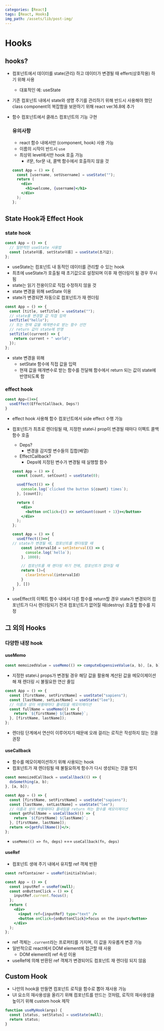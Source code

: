 ```yaml
---
categories: [React]
tags: [React, Hooks]
img_path: /assets/lib/post-img/
---
```


# Hooks

## hooks?

- 컴포넌트에서 데이터를 state(관리) 하고 데이터가 변경될 때 effert(상호작용) 하기 위해 사용
  - 대표적인 예: useState
- 기존 컴포넌트 내에서 state와 생명 주기를 관리하기 위해 반드시 사용해야 했던 class component의 복잡함을 보완하기 위해 react ver.16.8에 추가
- 함수 컴포넌트에서 클래스 컴포넌트의 기능 구현

  ### 유의사항

  - react 함수 내에서만 (component, hook) 사용 가능
  - 이름의 시작이 반드시 `use`
  - 최상위 level에서만 hook 호출 가능
    - if문, for문 내, 콜백 함수에서 호출하지 않을 것

  ```jsx
  const App = () => {
    const [username, setUsername] = useState("");
    return (
      <div>
        <h1>welcome, {username}</h1>
      </div>
    );
  };
  ```

## State Hook과 Effect Hook

### state hook

```jsx
const App = () => {
  // 일반적인 useState 사용법
  const [state이름, setState이름] = useState(초기값);
};
```

- useState는 컴포넌트 내 동적인 데이터를 관리할 수 있는 hook
- 최초에 useState가 호출될 때 초기값으로 설정되며 이후 재 렌더링이 될 경우 무시됨
- state는 읽기 전용이므로 직접 수정하지 않을 것
- state 변경을 위해 setState 이용
- state가 변경되면 자동으로 컴포넌트가 재 렌더링

```jsx
const App = () => {
  const [title, setTitle] = useState("");
  // state를 변경할 값 직접 입력
  setTitle("hello");
  // 또는 현재 값을 매개변수로 받는 함수 선언
  // return 값이 state에 반영
  setTitle((current) => {
    return current + " world";
  });
};
```

- state 변경을 위해
  - setState 함수에 직접 값을 입력
  - 현재 값을 매개변수로 받는 함수를 전달해 함수에서 return 되는 값이 state에 반영되도록 함

### effect hook

```jsx
const App=()=>{
  useEffect(EffectCallback, Deps?)
}
```

- effect hook 사용해 함수 컴포넌트에서 side effect 수행 가능
- 컴포넌트가 최초로 렌더링될 때, 지정한 state나 prop이 변경될 때마다 이펙트 콜백 함수 호출

  - Deps?
    - 변경을 감지할 변수들의 집합(배열)
  - EffectCallback?
    - Deps에 지정된 변수가 변경될 때 실행할 함수

  ```jsx
  const App = () => {
    const [count, setCount] = useState(0);

    useEffect(() => {
      console.log(`clicked the button ${count} times`);
    }, [count]);

    return (
      <div>
        <button onClick={() => setCount(count + 1)}></button>
      </div>
    );
  };
  ```

  ```jsx
  const App = () => {
    useEffect(()=>{
  // state가 변경될 때, 컴포넌트를 렌더링할 때
      const intervalId = setInterval(() => {
        console.log(`hello`);
      }, 1000);

      // 컴포넌트를 재 렌더링 하기 전에, 컴포넌트가 없어질 때
      return ()={
        clearInterval(intervalId)
      }
    }, [])
  }
  ```

- useEffect의 이펙트 함수 내에서 다른 함수를 return할 경우 state가 변경되어 컴포넌트가 다시 렌더링되기 전과 컴포넌트가 없어질 때(destroy) 호출할 함수를 지정

## 그 외의 Hooks

### 다양한 내장 hook

#### useMemo

```jsx
const memoizedValue = useMemo(() => computeExpensiveValue(a, b), [a, b]);
```

- 지정한 state나 props가 변경될 경우 해당 값을 활용해 계산된 값을 메모이제이션해 재 렌더링 시 불필요한 연산 줄임

```jsx
const App = () => {
  const [firstName, setFirstName] = useState("sapiens");
  const [lastName, setLastName] = useState("lee");
  // 이름과 성이 바뀔때마다 풀네임을 메모이제이션
  const fullName = useMemo(() => {
    return `${firstName} ${lastName}`;
  }, [firstName, lastName]);
};
```

- 렌더링 단계에서 연산이 이루어지기 때문에 오래 걸리는 로직은 작성하지 않는 것을 권장

#### useCallback

- 함수를 메모이제이션하기 위해 사용되는 hook
- 컴포넌트가 재 렌더링될 때 불필요하게 함수가 다시 생성되는 것을 방지

```jsx
const memoizedCallback = useCallback(() => {
  doSomething(a, b);
}, [a, b]);
```

```jsx
const App = () => {
  const [firstName, setFirstName] = useState("sapiens");
  const [lastName, setLastName] = useState("lee");
  // 이름과 성이 바뀔때마다 풀네임을 return 하는 함수를 메모이제이션
  const getFullName = useCallback(() => {
    return `${firstName} ${lastName}`;
  }, [firstName, lastName]);
  return <>{getFullName()}</>;
};
```

- `useMemo(() => fn, deps)` === `useCallback(fn, deps)`

#### useRef

- 컴포넌트 생애 주기 내에서 유지할 ref 객체 반환

```jsx
const refContainer = useRef(initialValue);
```

```jsx
const App = () => {
  const inputRef = useRef(null);
  const onButtonClick = () => {
    inputRef.current.focus();
  };
  return (
    <div>
      <input ref={inputRef} type="text" />
      <button onClick={onButtonClick}>focus on the input</button>
    </div>
  );
};
```

- ref 객체는 `.current`라는 프로퍼티를 가지며, 이 값을 자유롭게 변경 가능
- 일반적으로 react에서 DOM element에 접근할 때 사용
  - DOM element의 ref 속성 이용
- useRef에 의해 반환된 ref 객체가 변경되어도 컴포넌트 재 렌더링 되지 않음

## Custom Hook

- 나만의 hook을 만들면 컴포넌트 로직을 함수로 뽑아 재사용 가능
- UI 요소의 재사용성을 올리기 위해 컴포넌트를 만드는 것처럼, 로직의 재사용성을 높이기 위해 custom hook 제작

```jsx
function useMyHook(args) {
  const [status, setStatus] = useState(null);
  return status;
}
```
